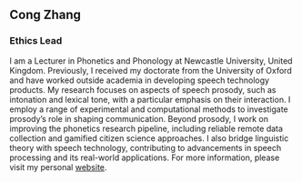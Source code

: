 ## **Cong Zhang**

### Ethics Lead

I am a Lecturer in Phonetics and Phonology at Newcastle University, United Kingdom. Previously, I received my doctorate from the University of Oxford and have worked outside academia in developing speech technology products. My research focuses on aspects of speech prosody, such as intonation and lexical tone, with a particular emphasis on their interaction. I employ a range of experimental and computational methods to investigate prosody’s role in shaping communication. Beyond prosody, I work on improving the phonetics research pipeline, including reliable remote data collection and gamified citizen science approaches. I also bridge linguistic theory with speech technology, contributing to advancements in speech processing and its real-world applications.
For more information, please visit my personal [website](https://congzhang-linguist.github.io/).
